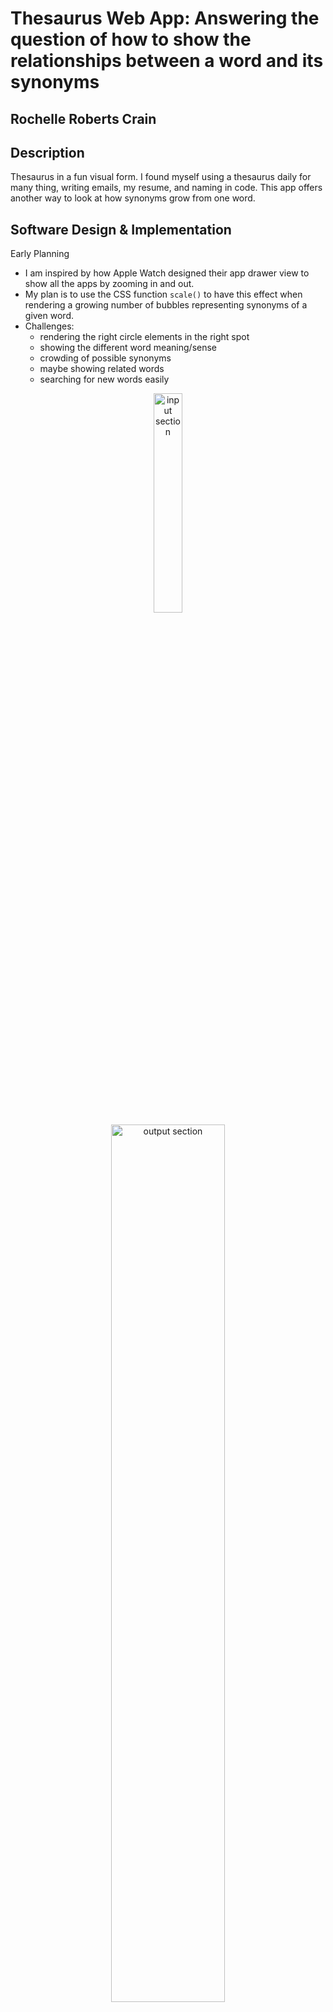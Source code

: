 # Thesaurus Web App: Answering the question of how to show the relationships between a word and its synonyms

## Rochelle Roberts Crain

## Description

Thesaurus in a fun visual form. I found myself using a thesaurus daily for many thing, writing emails, my resume, and naming in code. This app offers another way to look at how synonyms grow from one word.

## Software Design & Implementation

Early Planning

- I am inspired by how Apple Watch designed their app drawer view to show all the apps by zooming in and out.
- My plan is to use the CSS function `scale()` to have this effect when rendering a growing number of bubbles representing synonyms of a given word.
- Challenges:
  - rendering the right circle elements in the right spot
  - showing the different word meaning/sense
  - crowding of possible synonyms
  - maybe showing related words
  - searching for new words easily

<div align="center">

<img src="images/bubbles-init.jpeg" alt="input section" width="30%"/>
<br>
<img src="images/bubbles-one-level.jpeg" alt="output section" width="60%"/>
<br>
<img src="images/bubbles-two-levels.jpeg" alt="output section" width="100%"/>

</div>
<br>

---

Proof of Concept:
Using [amCharts](https://www.amcharts.com/docs/v4/) to build a tree graph, I successfully generated a graph with sample word data.

   <div align="center">
   <img src="images/HomeView1.png" alt="screenshot of a word tree graph" width="90%"/>
    </div>
    <br>

---

Now that I know how to make a basic graph, I can move on to more complex graph behavior. For example:

- How will the graph grow?
- How can users select the sense or definition of their search word?

---

Handling Multiple senses of a word:

- At first I thought to have a tree for each sense and tabs for users to nav there. But there are some drawbacks to this approach:
  - tabs do not allow multi-trees view
  - does not make use of the graph's branching off
- Now, rather than selecting a definition by tabbing, the first set of child nodes are the word's definitions. This has a few benefits:

  - user can choose to see as many definitions of a word and the associated synonyms
  - make it clear that each sense of a word might have very different meanings (can see in the example of "cool")
  - this approach makes use of more amChart features

   <div align="center">
   <img src="images/HomeView2-wrapped-labels.png" alt="screenshot, nodes have wrapped labels" width="90%"/>
    </div>
    <br>

---

Zooming

- Original plan was to use css to have the zoom in/out effect.
- Fount amChart has a property for handling this behavior
- When user clicks on a word sense, zoom around that node and expand the child nodes
- [amChart Documentation](https://www.amcharts.com/docs/v4/chart-types/force-directed/#Zooming)
   <div align="center">
   <img src="images/HomeView3-expanded-sense.png" alt="screenshot, expanded nodes with zoom effect" width="90%"/>
    </div>
    <br>

---

Merriam-Webster API

- Making calls using secret token
- Where to make the call? Important to limit calls for performance and maintain budget
- Options:
  - In a class component, use `fetch` method in `componentDidMount` then updating state.
  - For functional components, use `fetch` method in `useEffect` hook then update state.
  - React-Redux, make api call in an `action`. This would require a little set up, but I have experience using this library.
- React-Redux is the option I chose because I think it is cleaner than putting everything in a component
- My experience tells me it is easier to maintain React's "single source of truth" rule with Redux

---

Progress: app components functional, hardcoded data, minimal styling

  - Updating repo with screenshot of the app after finishing (version1) the main components: HomeView, SearchBox and SynonymTree
  - The next major goal is to get all the components working together
  - Additionally, I want to refine the app styling -- more color and fun!
    <div align="center">
    <img src="images/app-v1-sample-input.png" alt="version 1, layout of components is polished, app styling in progress" width="90%"/>
     </div>
     <br>
